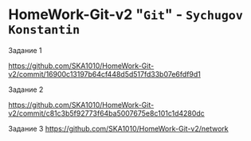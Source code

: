 # HomeWork-Git-v2 "`Git`" - `Sychugov Konstantin`

Задание 1

https://github.com/SKA1010/HomeWork-Git-v2/commit/16900c13197b64cf448d5d517fd33b07e6fdf9d1

Задание 2

https://github.com/SKA1010/HomeWork-Git-v2/commit/c81c3b5f92773f64ba5007675e8c101c1d4280dc

Задание 3
https://github.com/SKA1010/HomeWork-Git-v2/network